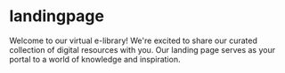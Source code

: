 # landingpage
Welcome to our virtual e-library! We're excited to share our curated collection of digital resources with you. Our landing page serves as your portal to a world of knowledge and inspiration.
